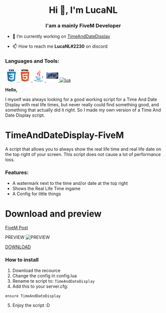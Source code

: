 <h1 align="center">Hi 👋, I'm LucaNL</h1>
<h3 align="center">I'am a mainly FiveM Developer</h3>

- 🔭 I’m currently working on [TimeAndDateDisplay](https://github.com/LucaNL/TimeAndDateDisplay-FiveM/)

- 📫 How to reach me **LucaNL#2230** on discord

<h3 align="left">Languages and Tools:</h3>
<p align="left"> <a href="https://www.w3schools.com/css/" target="_blank" rel="noreferrer"> <img src="https://raw.githubusercontent.com/devicons/devicon/master/icons/css3/css3-original-wordmark.svg" alt="css3" width="40" height="40"/> </a> <a href="https://www.w3.org/html/" target="_blank" rel="noreferrer"> <img src="https://raw.githubusercontent.com/devicons/devicon/master/icons/html5/html5-original-wordmark.svg" alt="html5" width="40" height="40"/> </a> <a href="https://www.java.com" target="_blank" rel="noreferrer"> <img src="https://raw.githubusercontent.com/devicons/devicon/master/icons/java/java-original.svg" alt="java" width="40" height="40"/> </a> <a href="https://www.php.net" target="_blank" rel="noreferrer"> <img src="https://raw.githubusercontent.com/devicons/devicon/master/icons/php/php-original.svg" alt="php" width="40" height="40"/> </a> <a href="https://www.lua.org" target="_blank" rel="noreferrer"> <img src="https://upload.wikimedia.org/wikipedia/commons/thumb/c/cf/Lua-Logo.svg/1024px-Lua-Logo.svg.png" alt="lua" width="40" height="40"/> </a> 
</p>


**Hello,**

I myself was always looking for a good working script for a Time And Date Display with real life times, but never really could find something good, and something that actually did it right. So I made my own version of a Time And Date Display script.

# TimeAndDateDisplay-FiveM
A script that allows you to always show the real life time and real life date on the top right of your screen. This script does not cause a lot of performance loss.

### Features:

- A watermark next to the time and/or date at the top right
- Shows the Real Life Time ingame
- A Config for little things
  
# Download and preview
[FiveM Post](https://forum.cfx.re/t/release-free-carwipe-fivem/4839898)

PREVIEW
![PREVIEW](https://i.imgur.com/WokeAPF.png)

[DOWNLOAD](https://github.com/LucaNL/TimeAndDateDisplay-FiveM/archive/refs/heads/main.zip) 

### How to install
1. Download the recource
2. Change the config in config.lua
3. Rename te script to: ```TimeAndDateDisplay```
4. Add this to your server.cfg:
```
ensure TimeAndDateDisplay
```
5. Enjoy the script :D
